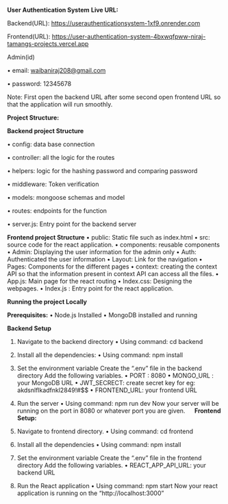 **User Authentication System**
**Live URL:**

Backend(URL): https://userauthenticationsystem-1xf9.onrender.com

Frontend(URL): https://user-authentication-system-4bxwqfpww-niraj-tamangs-projects.vercel.app

Admin(id)

•	email: waibaniraj208@gmail.com

•	password: 12345678

Note: First open the backend URL after some second open frontend URL so that the application will run smoothly.


**Project Structure:** 

**Backend project Structure**

•	config: data base connection

•	controller: all the logic for the routes

•	helpers: logic for the hashing password and comparing password

•	middleware: Token verification

•	models: mongoose schemas and model

•	routes: endpoints for the function

•	server.js: Entry point for the backend server


**Frontend project Structure**
•	public: Static file such as index.html
•	src: source code for the react application.
•	components: reusable components 
•	Admin: Displaying the user information for the admin only
•	Auth:  Authenticated the user information
•	Layout: Link for the navigation
•	Pages: Components for the different pages
•	context: creating the context API so that the information present in context API can access all the files.
•	App.js: Main page for the react routing 
•	Index.css: Designing the webpages.
•	Index.js : Entry point for the react application.

**Running the project Locally**

**Prerequisites:**
•	Node.js Installed
•	MongoDB installed and running

**Backend Setup**
1. Navigate to the backend directory
•	Using command: cd backend
2. Install all the dependencies:
•	Using command: npm install
3. Set the environment variable
Create the “.env” file in the backend directory
Add the following variables.
•	PORT : 8080
•	MONGO_URL : your MongoDB URL
•	JWT_SECRECT: create secret key for eg: akdsnlflkadfnkl2849!#$$
•	FRONTEND_URL: your frontend URL
4. Run the server
•	Using command: npm run dev
Now your server will be running on the port in 8080 or whatever port you are given.
 
**Frontend Setup:**

1. Navigate to frontend directory.
•	Using command: cd frontend
2. Install all the dependencies
•	Using command: npm install
3. Set the environment variable
Create the “.env” file in the frontend directory
Add the following variables.
•	REACT_APP_API_URL: your backend URL
4. Run the React application
•	Using command: npm start
Now your react application is running on the “http://localhost:3000”
